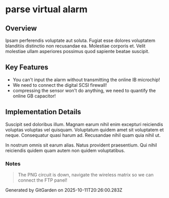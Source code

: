 # parse virtual alarm

## Overview
Ipsam perferendis voluptate aut soluta. Fugiat esse dolores voluptatem blanditiis distinctio non recusandae ea. Molestiae corporis et. Velit molestiae ullam asperiores possimus quod sapiente beatae suscipit.

## Key Features
- You can't input the alarm without transmitting the online IB microchip!
- We need to connect the digital SCSI firewall!
- compressing the sensor won't do anything, we need to quantify the online GB capacitor!

## Implementation Details
Suscipit sed doloribus illum. Magnam earum nihil enim excepturi reiciendis voluptas voluptas vel quisquam. Voluptatum quidem amet sit voluptatem et neque. Consequatur quasi harum ad. Recusandae nihil quam quia nihil ut.
 In nostrum omnis sit earum alias. Natus provident praesentium. Qui nihil reiciendis quidem quam autem non quidem voluptatibus.

### Notes
> The PNG circuit is down, navigate the wireless matrix so we can connect the FTP panel!

Generated by GitGarden on 2025-10-11T20:26:00.283Z